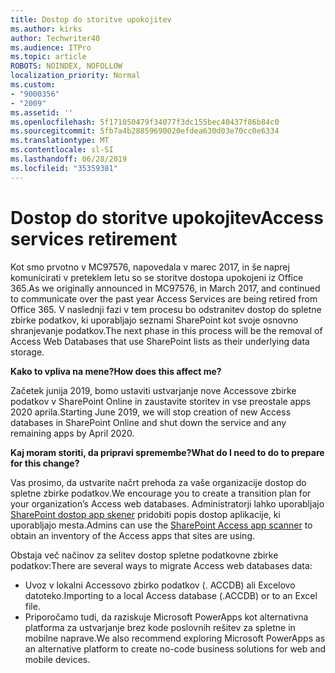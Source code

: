 ```yaml
---
title: Dostop do storitve upokojitev
ms.author: kirks
author: Techwriter40
ms.audience: ITPro
ms.topic: article
ROBOTS: NOINDEX, NOFOLLOW
localization_priority: Normal
ms.custom:
- "9000356"
- "2009"
ms.assetid: ''
ms.openlocfilehash: 5f171050479f34077f3dc155bec40437f86b84c0
ms.sourcegitcommit: 5fb7a4b28859690020efdea630d03e70cc0e6334
ms.translationtype: MT
ms.contentlocale: sl-SI
ms.lasthandoff: 06/28/2019
ms.locfileid: "35359381"
---
```

# <a name="access-services-retirement"></a><span data-ttu-id="ce3df-102">Dostop do storitve upokojitev</span><span class="sxs-lookup"><span data-stu-id="ce3df-102">Access services retirement</span></span>

<span data-ttu-id="ce3df-103">Kot smo prvotno v MC97576, napovedala v marec 2017, in še naprej komunicirati v preteklem letu so se storitve dostopa upokojeni iz Office 365.</span><span class="sxs-lookup"><span data-stu-id="ce3df-103">As we originally announced in MC97576, in March 2017, and continued to communicate over the past year Access Services are being retired from Office 365.</span></span> <span data-ttu-id="ce3df-104">V naslednji fazi v tem procesu bo odstranitev dostop do spletne zbirke podatkov, ki uporabljajo seznami SharePoint kot svoje osnovno shranjevanje podatkov.</span><span class="sxs-lookup"><span data-stu-id="ce3df-104">The next phase in this process will be the removal of Access Web Databases that use SharePoint lists as their underlying data storage.</span></span>

<span data-ttu-id="ce3df-105">**Kako to vpliva na mene?**</span><span class="sxs-lookup"><span data-stu-id="ce3df-105">**How does this affect me?**</span></span>

<span data-ttu-id="ce3df-106">Začetek junija 2019, bomo ustaviti ustvarjanje nove Accessove zbirke podatkov v SharePoint Online in zaustavite storitev in vse preostale apps 2020 aprila.</span><span class="sxs-lookup"><span data-stu-id="ce3df-106">Starting June 2019, we will stop creation of new Access databases in SharePoint Online and shut down the service and any remaining apps by April 2020.</span></span>

<span data-ttu-id="ce3df-107">**Kaj moram storiti, da pripravi spremembe?**</span><span class="sxs-lookup"><span data-stu-id="ce3df-107">**What do I need to do to prepare for this change?**</span></span>

<span data-ttu-id="ce3df-108">Vas prosimo, da ustvarite načrt prehoda za vaše organizacije dostop do spletne zbirke podatkov.</span><span class="sxs-lookup"><span data-stu-id="ce3df-108">We encourage you to create a transition plan for your organization’s Access web databases.</span></span> <span data-ttu-id="ce3df-109">Administratorji lahko uporabljajo [SharePoint dostop app skener](https://github.com/SharePoint/PnP-Tools/tree/master/Solutions/SharePoint.AccessApp.Scanner) pridobiti popis dostop aplikacije, ki uporabljajo mesta.</span><span class="sxs-lookup"><span data-stu-id="ce3df-109">Admins can use the [SharePoint Access app scanner](https://github.com/SharePoint/PnP-Tools/tree/master/Solutions/SharePoint.AccessApp.Scanner) to obtain an inventory of the Access apps that sites are using.</span></span>

<span data-ttu-id="ce3df-110">Obstaja več načinov za selitev dostop spletne podatkovne zbirke podatkov:</span><span class="sxs-lookup"><span data-stu-id="ce3df-110">There are several ways to migrate Access web databases data:</span></span>

- <span data-ttu-id="ce3df-111">Uvoz v lokalni Accessovo zbirko podatkov (. ACCDB) ali Excelovo datoteko.</span><span class="sxs-lookup"><span data-stu-id="ce3df-111">Importing to a local Access database (.ACCDB) or to an Excel file.</span></span>
- <span data-ttu-id="ce3df-112">Priporočamo tudi, da raziskuje Microsoft PowerApps kot alternativna platforma za ustvarjanje brez kode poslovnih rešitev za spletne in mobilne naprave.</span><span class="sxs-lookup"><span data-stu-id="ce3df-112">We also recommend exploring Microsoft PowerApps as an alternative platform to create no-code business solutions for web and mobile devices.</span></span>